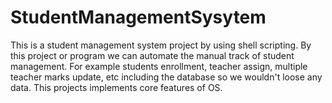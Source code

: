 # StudentManagementSysytem
This is a student management system project by using shell scripting. By this project or program we can automate the manual track of student management. For example students enrollment, teacher assign,  multiple teacher marks update, etc including the database so we wouldn't loose any data. This projects implements core features of OS.
